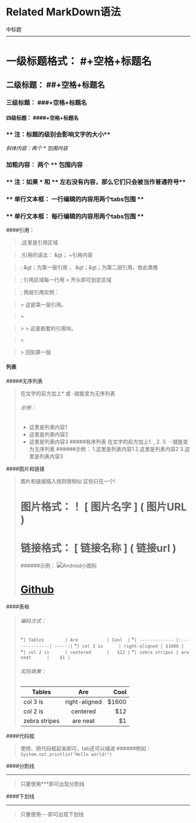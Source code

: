 Related
MarkDown语法
=================================
中标题
————————————————————————————————————
# 一级标题格式： #+空格+标题名
## 二级标题： ##+空格+标题名
### 三级标题： ###+空格+标题名
#### 四级标题： ####+空格+标题名
### ** 注：标题的级别会影响文字的大小**

*斜体内容：两个 * 包围内容*
### **加粗内容： 两个 ** 包围内容**
### ** 注：如果 * 和 ** 左右没有内容，那么它们只会被当作普通符号**
### ** 单行文本框： 一行编辑的内容用两个tabs包围 **
### ** 单行文本框： 每行编辑的内容用两个tabs包围 **

####引用：
>;这里是引用区域

>;引用的语法： &gt； +引用内容

>;  &gt；为第一层引用 ， &gt；&gt；为第二层引用，依此类推

>; 引用区域每一行用 > 开头即可划定区域

>; 两层引用实例：

>&gt; 这是第一层引用。

>&gt;

>&gt; &gt; 这是嵌套的引用块。

>&gt;

>&gt; 回到第一层


#### 列表
#####无序列表
> 在文字的前方加上* 或 -就能变为无序列表
> ###### 示例：
> * 这里是列表内容1
> * 这里是列表内容2
> * 这里是列表内容3
#####有序列表
> 在文字的前方加上1. , 2. 3. ···就能变为无序列表
> ######示例：
> 1.这里是列表内容1
> 2.这里是列表内容2
> 3.这里是列表内容3

####图片和链接
> 图片和链接插入规则很相似
> 区别只在一个!
> # 图片格式：！ [ 图片名字 ] ( 图片URL )
> # 链接格式： [ 链接名称 ] ( 链接url )
> ######示例： 
> ![Android小图标](http://f.hiphotos.baidu.com/baike/c0%3Dbaike80%2C5%2C5%2C80%2C26/sign=4fe590dbc895d143ce7bec711299e967/2934349b033b5bb5c4a85c2636d3d539b700bcee.jpg)
> # [Github](www.github.com)

####表格
> ###### 编码方式：
> *`| Tables        | Are           | Cool  |`
> *`| ------------- |:-------------:| -----:|`
> *`| col 3 is      | right-aligned | $1600 |`
> *`| col 2 is      | centered      |   $12 |`
> *`| zebra stripes | are neat      |    $1 |`
> ###### 实际效果：
> | Tables        | Are           | Cool  |
> | ------------- |:-------------:| -----:|
> | col 3 is      | right-aligned | $1600 |
> | col 2 is      | centered      |   $12 |
> | zebra stripes | are neat      |    $1 |


####代码框
> 使用、把代码框起来即可，tab还可以缩进
> ######例如：
> `System.out.printlin("Hello world!")`
>

####分割线
***
> 只要使用***即可出现分割线

####下划线

---

> 只要使用---即可出现下划线


